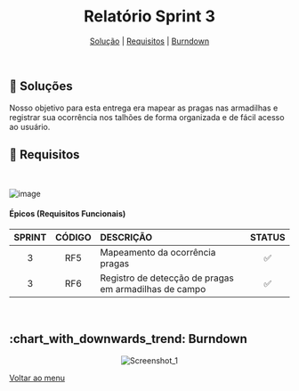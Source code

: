 <div align="center" id="menu">

<h1> Relatório Sprint 3 </h1>

<p>
    <a href="#solucao">Solução</a> | 
    <a href="#requisitos">Requisitos</a> | 
    <a href="#burndown">Burndown</a> 
</p>

</div>
<br>

<span id="solucao">

## :pencil: Soluções
  Nosso objetivo para esta entrega era mapear as pragas nas armadilhas e registrar sua ocorrência nos talhões de forma organizada e de fácil acesso ao usuário.
<br>

<span id="requisitos">

## :pushpin: Requisitos

<br>


![image](https://github.com/RatanabaOrg/documentacao/assets/101057737/ccb48e10-d85a-4ca3-859f-ceef794bd7a9)


 #### Épicos (Requisitos Funcionais) 

| SPRINT | CÓDIGO | DESCRIÇÃO                                                                     | STATUS |
| :----: | :----: | :---------------------------------------------------------------------------- | :----: |
|   3    |  RF5   | Mapeamento da ocorrência pragas                                               |   ✅  |
|   3    |  RF6   | Registro de detecção de pragas em armadilhas de campo                         |   ✅  |

<br>

<span id="burndown">

<H2> :chart_with_downwards_trend: Burndown </h2>
<div align="center">


![Screenshot_1](https://github.com/RatanabaOrg/documentacao/assets/101057737/8500a793-076c-43d9-b6cf-89264d476cde)



</div>

<a href="https://github.com/RatanabaOrg/documentacao/tree/main">Voltar ao menu</a>

